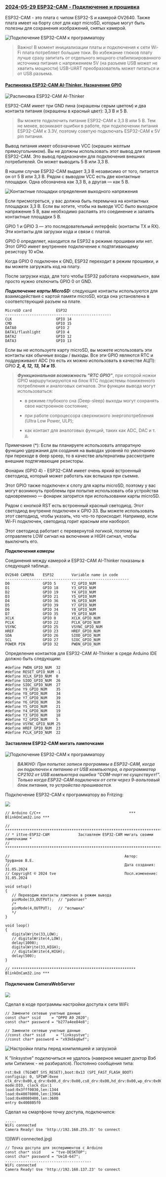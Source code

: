 ### [2024-05-29 ESP32-CAM - Подключение и прошивка](https://zen.yandex.ru/media/esp32/esp32-cam-podkliuchenie-i-proshivka-5fa1d5cf5dfc942ad78fda85)

ESP32-CAM - это плата с чипом ESP32-S и камерой OV2640. Также плата имеет на борту слот для карт microSD, которые могут быть полезны для сохранения изображений, снятых камерой.

![Подключение ESP32-CAM к программатору](podklyuchenie-esp32-cam-k-programmatoru.jpg)

> Важно! В момент инициализации платы и подключения к сети Wi-Fi плата потребляет большие токи. Во избежание глюков плату лучше сразу запитать от отдельного мощного стабилизированного источника питания с напряжением 5V (на разъеме USB может не хватить мощности) USB-UART преобразователь может питаться и от USB разъема.
> 
#### [Распиновка ESP32-CAM AI-Thinker. Назначение GPIO](https://arduino-tex.ru/news/34/raspinovka-esp32-cam-ai-thinker-naznachenie-gpio.html)

![Распиновка ESP32-CAM AI-Thinker](raspinovka-esp32-cam-ai-thinker.jpg)

ESP32-CAM имеет три GND пина (окрашены серым цветом) и два контакта питания (окрашены в красный цвет): 3,3 В и 5 В.

> Вы можете подключить питание ESP32-CAM к 3,3 В или 5 В. Тем не менее, возникают ошибки в работе, при подключении питания ESP32-CAM к 3.3V, поэтому советую подключать ESP32-CAM к 5V pin питания.

Вывод питания имеет обозначение VCC (окрашен желтым прямоугольником). Вы не должны использовать этот вывод для питания ESP32-CAM. Это вывод предназначен для подключения внешних потребителей. Он может выводить 5 В или 3,3 В.

В нашем случае ESP32-CAM выдает 3,3 В независимо от того, питается он от 5 В или 3,3 В. Рядом с выводом VCC есть две контактные площадки. Одна обозначена как 3,3 В, а другая — как 5 В.

![Контактные площадки определения выходного напряжения](kontaktnye-ploshchadki-opredeleniya-vyhodnogo-napryazheniya.jpg)

Если присмотреться, у вас должна быть перемычка на контактных площадках 3,3 В. Если вы хотите, чтобы на выводе VCC было выходное напряжение 5 В, вам необходимо распаять это соединение и запаять контактные площадки 5 В.

GPIO 1 и GPIO 3 — это последовательный интерфейс (контакты TX и RX). Эти контакты для загрузки кода и связи с платой.

GPIO 0 определяет, находится ли ESP32 в режиме прошивки или нет. Этот GPIO имеет внутреннее подключение к подтягивающему резистору 10 кОм.

Когда GPIO 0 подключен к GND, ESP32 переходит в режим прошивки, и вы можете загружать код на плату.

После загрузки кода, для того чтобы ESP32 работала «нормально», вам просто нужно отключить GPIO 0 от GND.

***Подключение карты MicroSD:*** следующие контакты используются для взаимодействия с картой памяти microSD, когда она установлена в соответствующий разъем на плате.

```
MicroSD card	       ESP32
------------------------------------------------
CLK                    GPIO 14
CMD	                   GPIO 15
DATA0	               GPIO 2
DATA1/flashlight	   GPIO 4
DATA2	               GPIO 12
DATA3	               GPIO 13
```

Если вы не используете карту microSD, вы можете использовать эти контакты как обычные входы / выходы. Все эти GPIO являются RTC и поддерживают ADC (то есть их можно использовать в качестве АЦП): GPIO ***2, 4, 12, 13, 14 и 15***.

> ***Функциональная возможность "RTC GPIO"***, при которой ножки GPIO маршрутизируются на блок RTC подсистемы пониженного потребления и аналоговых сигналов. Эти функции вывода могут использоваться:
> 
> - в режиме глубокого сна (Deep-sleep) выходы могут сохранять свое настроенное состояние;
> 
> - при работе сопроцессора сверхнизкого энергопотребления (Ultra Low Power, ULP);
> 
> - как контакт для аналоговых функций, таких как ADC, DAC и т. д. 
> 
Примечание (*): Если вы планируете использовать аппаратную функцию удержания для создания на выводах уровней по умолчанию при переходе в deep speep, то в качестве альтернативы рассмотрите внешние подтягивающие резисторы.

Фонарик (GPIO 4) - ESP32-CAM имеет очень яркий встроенный светодиод, который может работать как вспышка при съемке.

Этот GPIO также подключен к слоту для карты microSD, поэтому у вас могут возникнуть проблемы при попытке использовать оба устройства одновременно — фонарик загорится при использовании карты microSD.

Рядом с кнопкой RST есть встроенный красный светодиод. Этот светодиод внутренне подключен к GPIO 33. Вы можете использовать этот светодиод, чтобы указать, что что-то происходит. Например, если Wi-Fi подключен, светодиод горит красным или наоборот.

Этот светодиод работает с перевернутой логикой, поэтому вы отправляете LOW сигнал на включение и HIGH сигнал, чтобы выключить его.

***Подключения камеры***

Соединения между камерой и ESP32-CAM AI-Thinker показаны в следующей таблице.

```
OV2640 CAMERA	 ESP32	      Variable name in code
--------------------------------------------------------
D0	             GPIO 5	      Y2_GPIO_NUM
D1	             GPIO 18	  Y3_GPIO_NUM
D2	             GPIO 19	  Y4_GPIO_NUM
D3	             GPIO 21	  Y5_GPIO_NUM
D4	             GPIO 36	  Y6_GPIO_NUM
D5	             GPIO 39	  Y7_GPIO_NUM
D6	             GPIO 34      Y8_GPIO_NUM
D7	             GPIO 35	  Y9_GPIO_NUM
XCLK	         GPIO 0	      XCLK_GPIO_NUM
PCLK	         GPIO 22      PCLK_GPIO_NUM
VSYNC	         GPIO 25	  VSYNC_GPIO_NUM
HREF	         GPIO 23	  HREF_GPIO_NUM
SDA	             GPIO 26	  SIOD_GPIO_NUM
SCL	             GPIO 27	  SIOC_GPIO_NUM
POWER PIN	     GPIO 32      PWDN_GPIO_NUM
```
Определение контактов для ESP32-CAM AI-Thinker в среде Arduino IDE должно быть следующим:

```
#define PWDN_GPIO_NUM  32
#define RESET_GPIO_NUM -1
#define XCLK_GPIO_NUM  0
#define SIOD_GPIO_NUM  26
#define SIOC_GPIO_NUM  27
#define Y9_GPIO_NUM    35
#define Y8_GPIO_NUM    34
#define Y7_GPIO_NUM    39
#define Y6_GPIO_NUM    36
#define Y5_GPIO_NUM    21
#define Y4_GPIO_NUM    19
#define Y3_GPIO_NUM    18
#define Y2_GPIO_NUM    5
#define VSYNC_GPIO_NUM 25
#define HREF_GPIO_NUM  23
#define PCLK_GPIO_NUM  22

```

#### Заставляем ESP32-CAM мигать лампочками

![Подключение ESP32-CAM к программатору](podklyuchenie-esp32-cam-k-programmatoru.jpg)

> ***ВАЖНО: При попытке записи программы в ESP32-CAM, когда он подключен к питанию от USB компьютера, а программатор CP2102 от USB компьютера ошибка "COM-порт не существует!". Только когда ESP32-CAM подключен от сети через 9-вольтовый блок питания, то устройство прошивается***.

Подключение ESP32-CAM к программатору во Fritzing:

![](fritzing-podklyuchenie-esp32-cam-k-programmatoru.jpg)

```
// Arduino C/C++                                        *** BlinkOnCam32.ino ***

// *****************************************************************************
// * ittve-ESP32-CAM             Заставляем ESP32-CAM мигать своими лампочками *
// *****************************************************************************

//                                                    Автор:       Труфанов В.Е.
//                                                    Дата создания:  31.05.2024
// Copyright © 2024 tve                               Посл.изменение: 31.05.2024

void setup() 
{
   // Переводим контакты лампочек в режим вывода
   pinMode(33,OUTPUT);  // "работает"
   /*
   pinMode(4,OUTPUT);   // "вспышка"
   */
}

void loop() 
{
   digitalWrite(33,LOW);
   // digitalWrite(4,LOW);
   delay(1000);
   digitalWrite(33,HIGH);
   // digitalWrite(4,HIGH);
   delay(500);
}

// ******************************************************** BlinkOnCam32.ino ***
```

#### Подключаем CameraWebServer

![](podklyuchaem-camerawebserver.png)

Сделал в коде программы настройки доступа к сети WiFi: 

```
// Замените сетевые учетные данные
const char* ssid     = "OPPO A9 2020";
const char* password = "b277a4ee84e8";

// Замените сетевые учетные данные
//const char* ssid     = "linksystve";
//const char* password = "x93k6kq6wf";
```

![Настройки платы перед компиляцией и загрузкой](CAMERA_MODEL_AI_THINKER.jpg)

К  "linksystve" подключиться не удалось (наверное мешает доктор Вэб или Ситилинк - не разбирался). Постоянно сообщения типа:

```
rst:0x8 (TG1WDT_SYS_RESET),boot:0x13 (SPI_FAST_FLASH_BOOT)
configsip: 0, SPIWP:0xee
clk_drv:0x00,q_drv:0x00,d_drv:0x00,cs0_drv:0x00,hd_drv:0x00,wp_drv:0x00
mode:DIO, clock div:1
load:0x3fff0030,len:1344
load:0x40078000,len:13964
load:0x40080400,len:3600
entry 0x400805f0
```

Сделал на смартфоне точку доступа, подключился:
```
.....
WiFi connected
Camera Ready! Use 'http://192.168.255.35' to connect
```
![](WiFi connected.jpg)

```
// Точка доступа для экспериментов c Arduino
const char* ssid     = "tve-DESKTOP";
const char* password = "Ue18-647";
.......................................
WiFi connected
Camera Ready! Use 'http://192.168.137.23' to connect
```


